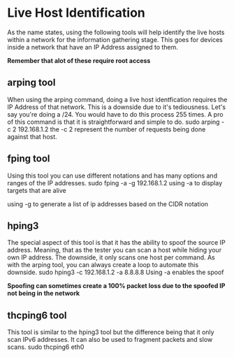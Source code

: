 # Live Host Identification

As the name states, using the following tools will help identify the live hosts within a network for the information gathering stage. This goes for devices inside a network that have an IP Address assigned to them. 

**Remember that alot of these require root access**

## arping tool

When using the arping command, doing a live host identfication requires the IP Address of that network. This is a downside due to it's tediousness. Let's say you're doing a /24. You would have to do this process 255 times. A pro of this command is that it is straightforward and simple to do.
sudo arping -c 2 192.168.1.2
the -c 2 represent the number of requests being done against that host. 

## fping tool

Using this tool you can use different notations and has many options and ranges of the IP addresses. 
sudo fping -a -g 192.168.1.2
using -a to display targets that are alive

using -g to generate a list of ip addresses based on the CIDR notation 

## hping3

The special aspect of this tool is that it has the ability to spoof the source IP address. Meaning, that as the tester you can scan a host while hiding your own IP address. The downside, it only scans one host per command. As with the arping tool, you can always create a loop to automate this downside.
sudo hping3 -c 192.168.1.2 -a 8.8.8.8
Using -a enables the spoof

**Spoofing can sometimes create a 100% packet loss due to the spoofed IP not being in the network**

## thcping6 tool

This tool is similar to the hping3 tool but the difference being that it only scan IPv6 addresses. It can also be used to fragment packets and slow scans. 
sudo thcping6 eth0 <destination IPv6>